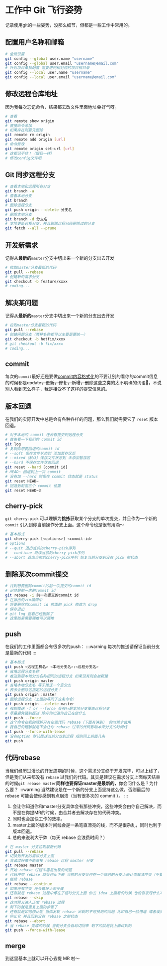 # 工作中 Git 飞行姿势
记录使用git的一些姿势，没那么细节，但都是一些工作中常用的。
## 配置用户名称和邮箱
```sh
# 全局设置
git config --global user.name "username"
git config --global user.email "username@email.com"
# 针对项目单独配置 需要进到相对应的项目根目录
git config --local user.name "username"
git config --local user.email "username@email.com"
```
## 修改远程仓库地址
因为我每次忘记命令，结果都去改文件里面地址:joy:好气呀。
```sh
# 查看
git remote show origin 
# 直接命令添加
# 如果存在则要先删除
git remote rm origin
git remote add origin [url]
# 命令修改
git remote origin set-url [url]
# 这都记不住！（跟我一样）
# 修改config文件吧
```
## Git 同步远程分支
```sh
# 查看本地和远程所有分支
git branch -a
# 查看本地分支
git branch
# 删除远程分支
git push origin --delete 分支名
# 删除本地分支
git branch -d 分支名
# 本地更新远程分支，并且删除远程已经删除过的分支
git fetch --all --prune
```
## 开发新需求
记得从**最新的**`master`分支中切出来一个新的分支出去开发
```sh {1}
# 拉取master分支最新的代码
git pull --rebase
# 创建新的需求分支
git checkout -b feature/xxxx
# coding...
```
## 解决某问题
记得从**最新的**`master`分支中切出来一个新的分支出去开发
```sh {1}
# 拉取master分支最新的代码
git pull --rebase
# 创建问题分支（两种名称都可以主要是要统一）
git checkout -b hotfix/xxxx
# git checkout -b fix/xxxx
# coding...
```
## commit
每次的`commit`最好还是要做[commit内容格式化](https://lqk9511.github.io/blog/share/git-commit-message.html)的不要让别的看你的commit信息的时候都是~~update，更新，修复，新增，删除~~这些之类的太不明确的词语:triumph:，不说别人看到怎么样子，我是接受不了这样的提交信息的。
## 版本回退
在我们的实际开发中总是会有各种各样的问题，那么我们就需要它了 `reset` 版本回退。
```sh
# 对于本地的 commit 还没有提交到远程分支
# 首先看一下我们的 commit id 
git log
# 复制你想要回退的commit id
# --soft 保存文件状态到 添加暂存区后
# --mixed（默认）保存文件状态到 未添加暂存区
# --hard 不保存文件状态回退
git reset --hard [commit id]
# HEAD~ 回退到上一次 commit
# 没有加 --hard 则保存 commit 状态就是 status
git reset HEAD~
# 回退到前面三个 commit 位置
git reset HEAD~3
```
## cherry-pick
`git cherry-pick` 可以理解为**挑拣**获取某个分支的单次提交，并且作为一个新的 `commit` 引入到你当前操作分支上面。这个命令也是很有用滴～
```sh
# 基本格式
git cherry-pick [<options>] <commit-id>
# options
# --quit 退出当前的cherry-pick序列
# --continue 继续当前的cherry-pick序列
# --abort 退出当前的cherry-pick序列 恢复当前分支到没有 pick 前状态
```
## 删除某次commit提交
```sh
# 找到想要删除commit的前一次提交的commit id
# 记住是前一次的commit id
git rebase -i 前一次提交的commit id
# 在弹出的vim编辑中
# 将要删除的commit id 前面的 pick 修改为 drop
# 保存退出
# git log 查看已经删除了
# 这里如果需要强推可以强推
```
## push
在我们的工作里面都会有很多次的push：
:::warning
每次的推送请保证当前分支是最新的代码
:::
```sh
# 基本格式
git push <远程主机名> <本地分支名>:<远程分支名>
# 省略远程分支名称
# 推送到跟本地分支名称相同的远程分支 如果没有则会被新建
git push origin master
# 省略本地分支名 等于推送一个空分支
# 表示会删除这指定的远程分支！
git push origin :master
# 删除远程分支（上面的等同于这条命令）
git push origin --delete master
# 强制推送 -f or --force 会强行是本地分支覆盖远程分支
# 尽量避免强制推送 除非你知道你自己在做什么
git push --force
# 这个命令在我的理解只有在做代码 rebase（下面有讲到） 的时候才会用
# 我自己的理解就是不会让你 rebase 过来的代码影响本来分支的时间线
git push --force-with-lease
# 没有option 默认推送当前分支到远程 规则同上前面几条
git push
```
## 代码rebase
当我们经历过漫长的开发周期的时候，这个需求分支终于开发完毕，可以上线了，但是我们从来都没有 `rebase` 过我们的代码。其实是建议在需求分支上面每天结束的时候`git rebase master`**同样也要保证master是最新的**，你会问什么是？为什么要？
:::warning
当然建议是在一个新的分支上面坚持这么做，否则最后的 rebase 可能会使你感到有点崩溃（当有很多次的 commit ）。
:::
1. 会让你知道你和master分支具体会有那些冲突，这些冲突会由你自己解决，而不是在你提MR的时候，由合并者去解决存在的代码冲突。
2. 同时也会加快工作的效率。
3. master上面的版本时间线会是一条笔直漂亮的线，而不是很杂乱，同时也利于版本回退。
4. 总的来说利大于弊（每天 rebase 会浪费时间？）
```sh
# 在 master 分支拉取最新代码
git pull --rebase
# 切换到开发的需求分支上面
# 我试过好像不能直接 rebase 远程 master 分支
git rebase master
# 开始 rebase 过程中容易出现的问题
# 代码冲突 rebase 就会停止下来 当前的分支会停在一个临时的分支上面让你解决冲突（不要慌） 没有什么大的问题 正常解决冲突 完事记得 git add .
# 继续 rebase
git rebase --continue 
# 如果还有冲突 还会循环上面步骤
# 还有就是 rebase 过程中停在了临时分支上面 你去 idea 上面看的时候 也没有发现什么冲突的 这时候就应该跳过这个了
git rebase --skip
# 这时候又进入正常 rebase 过程
# 剩下的就是重复上面的步骤了
# 还有就是如何停止呢 当你发现 rebase 出现的不可预测的问题 比如自己一脸懵逼 或者误操作 或者...
# 停止它 并且回到没有 rebase 之前状态
git rebase --abort
# 当 rebase 完成的时候 当前分支会自动切回来 剩下的就是我上面讲到的
git push --force-with-lease
```
## merge
到这里基本上就可以开心去提 MR 啦～

